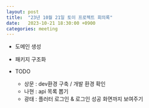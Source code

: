 ```yaml
---
layout: post
title:  "23년 10월 21일 토이 프로젝트 회의록"
date:   2023-10-21 18:30:00 +0900
categories: meeting
---
```


- 도메인 생성
- 패키지 구조화

- TODO 
    - 상문 : dev환경 구축 / 개발 환경 확인
    - 나현 : api 목록 뽑기
    - 광태 : 플러터 로그인 & 로그인 성공 화면까지 보여주기